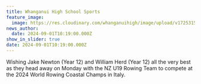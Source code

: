 ```yaml
---
title: Whanganui High School Sports
feature_image:
  image: https://res.cloudinary.com/whanganuihigh/image/upload/v1725315646/News/Jake_and_William1.jpg
news_author:
  date: 2024-09-01T10:19:00.000Z
show_in_slider: true
date: 2024-09-01T10:19:00.000Z
---
```

Wishing Jake Newton (Year 12) and William Herd (Year 12) all the very best as they head away on Monday with the NZ U19 Rowing Team to compete at the 2024 World Rowing Coastal Champs in Italy.
